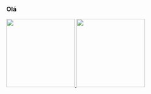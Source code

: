 ### Olá


<div align="left">
  <a href="https://github.com/JanVGarcia">
  <img height="180em" src="https://github-readme-stats.vercel.app/api?username=JanVGarcia&show_icons=true&theme=tokyonight&include_all_commits=true&count_private=true"/>
  <img height="180em" src="https://github-readme-stats.vercel.app/api/top-langs/?username=JanVGarcia&layout=compact&langs_count=7&theme=tokyonight"/>
</div>
